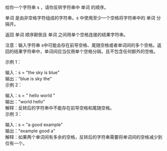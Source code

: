给你一个字符串 s ，请你反转字符串中 单词 的顺序。  

单词 是由非空格字符组成的字符串。s 中使用至少一个空格将字符串中的 单词 分隔开。  

返回 单词 顺序颠倒且 单词 之间用单个空格连接的结果字符串。  

注意：输入字符串 s中可能会存在前导空格、尾随空格或者单词间的多个空格。返回的结果字符串中，单词间应当仅用单个空格分隔，且不包含任何额外的空格。



示例 1：

输入：s = "the sky is blue"  
输出："blue is sky the"  
示例 2：

输入：s = "  hello world  "  
输出："world hello"  
解释：反转后的字符串中不能存在前导空格和尾随空格。  
示例 3：  

输入：s = "a good   example"  
输出："example good a"  
解释：如果两个单词间有多余的空格，反转后的字符串需要将单词间的空格减少到仅有一个。  